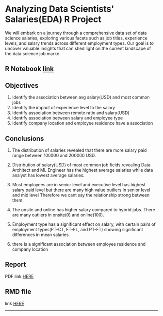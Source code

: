 # Analyzing Data Scientists' Salaries(EDA) R Project

We will embark on a journey through a comprehensive data set of data science salaries, exploring various facets such as job titles, experience levels, and salary trends across different employment types. Our goal is to uncover valuable insights that can shed light on the current landscape of the data science job marke


## R Notebook [link](https://analyzing-data-scientists-salaries-r.netlify.app/)

## Objectives
1. Identify the association between avg salary(USD) and most common jobs
2. Identify the impact of experience level to the salary
3. Identify association between remote ratio and salary(USD)
4. Identify association between salary and employee type
5. Identify company location and employee residence have a association


## Conclusions
1. The distribution of salaries revealed that there are more salary paid range between 100000 and 200000 USD.

2. Distribution of salary(USD) of most common job fields,revealing Data Architect and ML Engineer has the highest average salaries while data analyst has lowest average salaries.

3. Most employees are in senior level and executive level has highest salary paid level but there are many high value outliers in senior level and mid level Therefore we cant say the relationship strong between them.

4. The onsite and online has higher salary compared to hybrid jobs. There are many outliers in onsite(0) and online(100).

5. Employment type has a significant effect on salary, with certain pairs of employment types(PT-CT, FT-FL, and PT-FT) showing significant differences in mean salaries.

6. there is a significant association between employee residence and company location

## Report
PDF link [HERE](https://github.com/RusiruPabasara/Analyzing-Data-Scientists-Salaries-EDA-R-Project/blob/main/data-science-salaries-R-notebook.pdf)

## RMD file 
link [HERE](https://github.com/RusiruPabasara/Analyzing-Data-Scientists-Salaries-EDA-R-Project/blob/main/data%20science%20salaries%20R%20notebook.Rmd)
***
